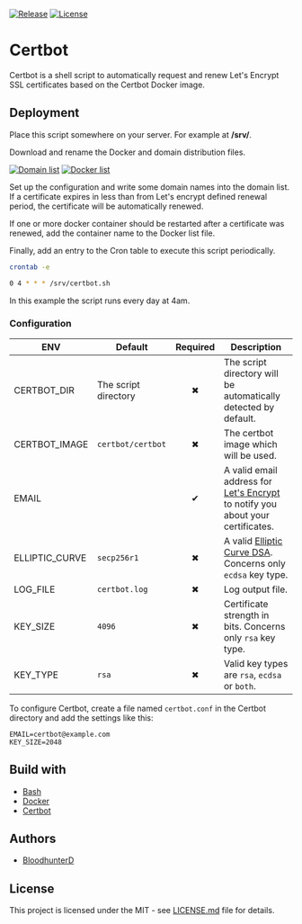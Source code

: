 [![Release](https://img.shields.io/github/v/release/bloodhunterd/certbot?style=for-the-badge)](https://github.com/bloodhunterd/certbot/releases)
[![License](https://img.shields.io/github/license/bloodhunterd/certbot?style=for-the-badge)](https://github.com/bloodhunterd/certbot/blob/master/LICENSE)

# Certbot

Certbot is a shell script to automatically request and renew Let's Encrypt SSL certificates based on the Certbot Docker image.

## Deployment

Place this script somewhere on your server. For example at **/srv/**.

Download and rename the Docker and domain distribution files.

[![Domain list](https://img.shields.io/github/size/bloodhunterd/certbot/certbot.dist.domains?label=Domain%20list&style=for-the-badge)](https://github.com/bloodhunterd/certbot/raw/master/certbot.dist.domains)
[![Docker list](https://img.shields.io/github/size/bloodhunterd/certbot/certbot.dist.docker?label=Docker%20list&style=for-the-badge)](https://github.com/bloodhunterd/certbot/raw/master/certbot.dist.docker)

Set up the configuration and write some domain names into the domain list.
If a certificate expires in less than from Let's encrypt defined renewal period, the certificate will be automatically renewed.

If one or more docker container should be restarted after a certificate was renewed, add the container name to the Docker list file.

Finally, add an entry to the Cron table to execute this script periodically.

```bash
crontab -e
```

```bash
0 4 * * * /srv/certbot.sh
```

In this example the script runs every day at 4am.

### Configuration

| ENV | Default | Required | Description
| ------ | ---- | :------: | -----------
| CERTBOT_DIR | The script directory | &#10006; | The script directory will be automatically detected by default.
| CERTBOT_IMAGE | `certbot/certbot` | &#10006; | The certbot image which will be used.
| EMAIL |  | &#10004; | A valid email address for [Let's Encrypt](https://letsencrypt.org/) to notify you about your certificates.
| ELLIPTIC_CURVE | `secp256r1` | &#10006; | A valid [Elliptic Curve DSA](https://de.wikipedia.org/wiki/Elliptic_Curve_DSA). Concerns only `ecdsa` key type.
| LOG_FILE | `certbot.log` | &#10006; | Log output file.
| KEY_SIZE | `4096` | &#10006; | Certificate strength in bits. Concerns only `rsa` key type.
| KEY_TYPE | `rsa` | &#10006; | Valid key types are `rsa`, `ecdsa` or `both`.

To configure Certbot, create a file named `certbot.conf` in the Certbot directory and add the settings like this:

~~~dotenv
EMAIL=certbot@example.com
KEY_SIZE=2048
~~~

## Build with

* [Bash](https://wiki.ubuntuusers.de/Bash/)
* [Docker](https://www.docker.com/)
* [Certbot](https://certbot.eff.org/)

## Authors

* [BloodhunterD](https://github.com/bloodhunterd)

## License

This project is licensed under the MIT - see [LICENSE.md](https://github.com/bloodhunterd/certbot/blob/master/LICENSE) file for details.
